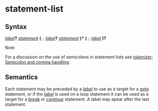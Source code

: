 # statement-list

## Syntax

[_label_](label.md)__?__ [_statement_](statement.md) __(__ `;` [_label_](label.md)__?__ [_statement_](statement.md) __)*__ __(__ `;` [_label_](label.md) __)?__

> [!NOTE]
> For a discussion on the use of semicolons in statement lists see
> [tokenizer; Semicolon and comma handling](../tokenizer.md#semicolon-and-comma-handling). 

## Semantics

Each statement may be preceded by a [_label_](label.md) to use as a target for a
[_goto_](goto.md) statement, or if the [_label_](label.md) is used on a loop
statement it can be used as a target for a [_break_](break.md) or
[_continue_](continue.md) statement.  A label may apear after the last statement.
